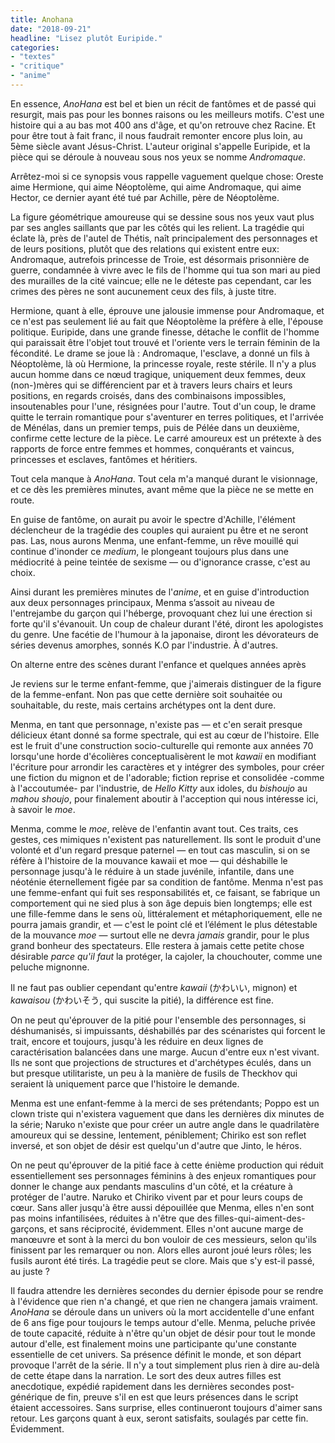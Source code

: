 ```yaml
---
title: Anohana
date: "2018-09-21"
headline: "Lisez plutôt Euripide."
categories:
- "textes"
- "critique"
- "anime"
---
```


En essence, *AnoHana* est bel et bien un récit de fantômes et de passé qui resurgit, mais pas pour les bonnes raisons ou les meilleurs motifs. C'est une histoire qui a au bas mot 400 ans d'âge, et qu'on retrouve chez Racine. Et pour être tout à fait franc, il nous faudrait remonter encore plus loin, au 5ème siècle avant Jésus-Christ. L'auteur original s'appelle Euripide, et la pièce qui se déroule à nouveau sous nos yeux se nomme *Andromaque*.

Arrêtez-moi si ce synopsis vous rappelle vaguement quelque chose: Oreste aime Hermione, qui aime Néoptolème, qui aime Andromaque, qui aime Hector, ce dernier ayant été tué par Achille, père de Néoptolème.

La figure géométrique amoureuse qui se dessine sous nos yeux vaut plus par ses angles saillants que par les côtés qui les relient. La tragédie qui éclate là, près de l'autel de Thétis, naît principalement des personnages et de leurs positions, plutôt que des relations qui existent entre eux: Andromaque, autrefois princesse de Troie, est désormais prisonnière de guerre, condamnée à vivre avec le fils de l'homme qui tua son mari au pied des murailles de la cité vaincue; elle ne le déteste pas cependant, car les crimes des pères ne sont aucunement ceux des fils, à juste titre.

Hermione, quant à elle, éprouve une jalousie immense pour Andromaque, et ce n'est pas seulement lié au fait que Néoptolème la préfère à elle, l'épouse politique. Euripide, dans une grande finesse, détache le conflit de l'homme qui paraissait être l'objet tout trouvé et l'oriente vers le terrain féminin de la fécondité. Le drame se joue là : Andromaque, l'esclave, a donné un fils à Néoptolème, là où Hermione, la princesse royale, reste stérile. Il n'y a plus aucun homme dans ce nœud tragique, uniquement deux femmes, deux (non-)mères qui se différencient par et à travers leurs chairs et leurs positions, en regards croisés, dans des combinaisons impossibles, insoutenables pour l'une, résignées pour l'autre. Tout d'un coup, le drame quitte le terrain romantique pour s'aventurer en terres politiques, et l'arrivée de Ménélas, dans un premier temps, puis de Pélée dans un deuxième, confirme cette lecture de la pièce. Le carré amoureux est un prétexte à des rapports de force entre femmes et hommes, conquérants et vaincus, princesses et esclaves, fantômes et héritiers.

Tout cela manque à *AnoHana*. Tout cela m'a manqué durant le visionnage, et ce dès les premières minutes, avant même que la pièce ne se mette en route.

En guise de fantôme, on aurait pu avoir le spectre d'Achille, l'élément déclencheur de la tragédie des couples qui auraient pu être et ne seront pas. Las, nous aurons Menma, une enfant-femme, un rêve mouillé qui continue d'inonder ce *medium*, le plongeant toujours plus dans une médiocrité à peine teintée de sexisme — ou d'ignorance crasse, c'est au choix.

Ainsi durant les premières minutes de l'*anime*, et en guise d'introduction aux deux personnages principaux, Menma s’assoit au niveau de l'entrejambe du garçon qui l'héberge, provoquant chez lui une érection si forte qu'il s'évanouit. Un coup de chaleur durant l'été, diront les apologistes du genre. Une facétie de l'humour à la japonaise, diront les dévorateurs de séries devenus amorphes, sonnés K.O par l'industrie. À d'autres.

On alterne entre des scènes durant l'enfance et quelques années après

Je reviens sur le terme enfant-femme, que j'aimerais distinguer de la figure de la femme-enfant. Non pas que cette dernière soit souhaitée ou souhaitable, du reste, mais certains archétypes ont la dent dure.

Menma, en tant que personnage, n'existe pas — et c'en serait presque délicieux étant donné sa forme spectrale, qui est au cœur de l'histoire. Elle est le fruit d'une construction socio-culturelle qui remonte aux années 70 lorsqu'une horde d'écolières conceptualisèrent le mot _kawaii_ en modifiant l'écriture pour arrondir les caractères et y intégrer des symboles, pour créer une fiction du mignon et de l'adorable; fiction reprise et consolidée -comme à l'accoutumée- par l'industrie, de _Hello Kitty_ aux idoles, du _bishoujo_ au _mahou shoujo_, pour finalement aboutir à l'acception qui nous intéresse ici, à savoir le _moe_.

Menma, comme le _moe_, relève de l'enfantin avant tout. Ces traits, ces gestes, ces mimiques n'existent pas naturellement. Ils sont le produit d'une volonté et d'un regard presque paternel — en tout cas masculin, si on se réfère à l'histoire de la mouvance kawaii et moe — qui déshabille le personnage jusqu'à le réduire à un stade juvénile, infantile, dans une néoténie éternellement figée par sa condition de fantôme. Menma n'est pas une femme-enfant qui fuit ses responsabilités et, ce faisant, se fabrique un comportement qui ne sied plus à son âge depuis bien longtemps; elle est une fille-femme dans le sens où, littéralement et métaphoriquement, elle ne pourra jamais grandir, et — c'est le point clé et l’élément le plus détestable de la mouvance _moe_ — surtout elle ne devra _jamais_ grandir, pour le plus grand bonheur des spectateurs. Elle restera à jamais cette petite chose désirable _parce qu'il faut_ la protéger, la cajoler, la chouchouter, comme une peluche mignonne.

Il ne faut pas oublier cependant qu'entre _kawaii_ (かわいい, mignon) et _kawaisou_ (かわいそう, qui suscite la pitié), la différence est fine.

On ne peut qu'éprouver de la pitié pour l'ensemble des personnages, si déshumanisés, si impuissants, déshabillés par des scénaristes qui forcent le trait, encore et toujours, jusqu'à les réduire en deux lignes de caractérisation balancées dans une marge. Aucun d'entre eux n'est vivant. Ils ne sont que projections de structures et d'archétypes éculés, dans un but presque utilitariste, un peu à la manière de fusils de Theckhov qui seraient là uniquement parce que l'histoire le demande.

Menma est une enfant-femme à la merci de ses prétendants; Poppo est un clown triste qui n'existera vaguement que dans les dernières dix minutes de la série; Naruko n'existe que pour créer un autre angle dans le quadrilatère amoureux qui se dessine, lentement, péniblement; Chiriko est son reflet inversé, et son objet de désir est quelqu'un d'autre que Jinto, le héros.

On ne peut qu'éprouver de la pitié face à cette énième production qui réduit essentiellement ses personnages féminins à des enjeux romantiques pour donner le change aux pendants masculins d'un côté, et la créature à protéger de l'autre. Naruko et Chiriko vivent par et pour leurs coups de cœur. Sans aller jusqu'à être aussi dépouillée que Menma, elles n'en sont pas moins infantilisées, réduites à n'être que des filles-qui-aiment-des-garçons, et sans réciprocité, évidemment. Elles n'ont aucune marge de manœuvre et sont à la merci du bon vouloir de ces messieurs, selon qu'ils finissent par les remarquer ou non. Alors elles auront joué leurs rôles; les fusils auront été tirés. La tragédie peut se clore. Mais que s'y est-il passé, au juste ?

Il faudra attendre les dernières secondes du dernier épisode pour se rendre à l'évidence que rien n'a changé, et que rien ne changera jamais vraiment. *AnoHana* se déroule dans un univers où la mort accidentelle d'une enfant de 6 ans fige pour toujours le temps autour d'elle. Menma, peluche privée de toute capacité, réduite à n'être qu'un objet de désir pour tout le monde autour d'elle, est finalement moins une participante qu'une constante essentielle de cet univers. Sa présence définit le monde, et son départ provoque l'arrêt de la série. Il n'y a tout simplement plus rien à dire au-delà de cette étape dans la narration. Le sort des deux autres filles est anecdotique, expédié rapidement dans les dernières secondes post-générique de fin, preuve s'il en est que leurs présences dans le script étaient accessoires. Sans surprise, elles continueront toujours d'aimer sans retour. Les garçons quant à eux, seront satisfaits, soulagés par cette fin. Évidemment.
